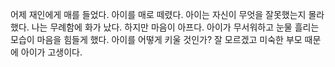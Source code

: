 어제 재인에게 매를 들었다. 
아이를 매로 떼렸다.
아이는 자신이 무엇을 잘못했는지 몰라했다. 
나는 무례함에 화가 났다. 
하지만 마음이 아프다. 아이가 무서워하고 눈물 흘리는 모습이 마음을 힘들게 했다. 
아이를 어떻게 키울 것인가?
잘 모르겠고 미숙한 부모 때문에 아이가 고생이다. 